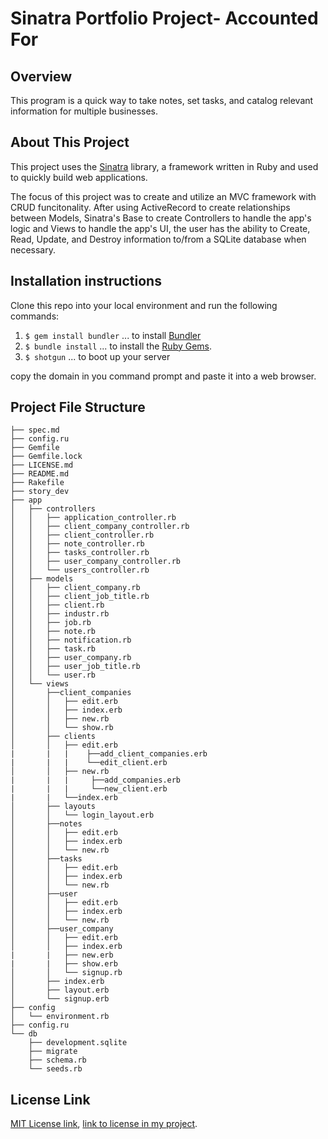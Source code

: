 # Sinatra Portfolio Project- Accounted For

## Overview

This program is a quick way to take notes, set tasks, and catalog relevant information for multiple businesses.

## About This Project

This project uses the [Sinatra](http://sinatrarb.com/) library, a framework written in Ruby and used to quickly build web applications.

The focus of this project was to create and utilize an MVC framework with CRUD funcitonality. After using ActiveRecord to create relationships between Models, Sinatra's Base to create Controllers to handle the app's logic and Views to handle the app's UI, the user has the ability to Create, Read, Update, and Destroy information to/from a SQLite database when necessary. 

## Installation instructions

Clone this repo into your local environment and run the following commands:

1. `$ gem install bundler` ... to install [Bundler](https://bundler.io/)
1. `$ bundle install` ... to install the [Ruby Gems](https://rubygems.org/).
2. `$ shotgun` ... to boot up your server

copy the domain in you command prompt and paste it into a web browser.

## Project File Structure
```
├── spec.md
├── config.ru
├── Gemfile
├── Gemfile.lock
├── LICENSE.md
├── README.md
├── Rakefile
├── story_dev
├── app
│   ├── controllers
│   │   ├── application_controller.rb
│   │   ├── client_company_controller.rb
│   │   ├── client_controller.rb
│   │   ├── note_controller.rb
│   │   ├── tasks_controller.rb
│   │   ├── user_company_controller.rb
│   │   └── users_controller.rb
│   ├── models
│   │   ├── client_company.rb
│   │   ├── client_job_title.rb
│   │   ├── client.rb
│   │   ├── industr.rb
│   │   ├── job.rb
│   │   ├── note.rb
│   │   ├── notification.rb
│   │   ├── task.rb
│   │   ├── user_company.rb
│   │   ├── user_job_title.rb
│   │   └── user.rb
│   └── views
│       ├──client_companies
│       │   ├── edit.erb
│       │   ├── index.erb
│       │   ├── new.rb
│       │   └── show.rb
│       ├── clients
│       │   ├── edit.erb
|       |   |    ├──add_client_companies.erb
|       |   |    └──edit_client.erb
│       │   ├── new.rb
|       |   |     ├──add_companies.erb
|       |   |     └──new_client.erb
|       |   └──index.erb
│       ├── layouts
│       │   └── login_layout.erb
│       ├──notes
│       │   ├── edit.erb
│       │   ├── index.erb
│       │   └── new.rb
│       ├──tasks
│       │   ├── edit.erb
│       │   ├── index.erb
│       │   └── new.rb
│       ├──user
│       │   ├── edit.erb
│       │   ├── index.erb
│       │   └── new.rb
│       ├──user_company
│       │   ├── edit.erb
│       │   ├── index.erb
|       |   ├── new.erb
|       |   ├── show.erb
│       │   └── signup.rb
│       ├── index.erb
│       ├── layout.erb
│       └── signup.erb
├── config
│   └── environment.rb
├── config.ru
└── db
    ├── development.sqlite
    ├── migrate
    ├── schema.rb
    └── seeds.rb
```

## License Link
<a href='https://opensource.org/licenses/MIT'>MIT License link</a>, <a href='https://github.com/taylortreece/accounted-for/blob/main/LICENSE'> link to license in my project</a>.
